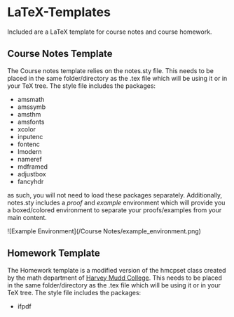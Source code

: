 # LaTeX-Templates

Included are a LaTeX template for course notes and course homework. 

## Course Notes Template

The Course notes template relies on the notes.sty file. This needs to be placed in the same folder/directory as the .tex file which will be using it or in your TeX tree. The style file includes the packages:

* amsmath
* amssymb
* amsthm
* amsfonts
* xcolor
* inputenc
* fontenc
* lmodern
* nameref
* mdframed
* adjustbox
* fancyhdr

as such, you will not need to load these packages separately. Additionally, notes.sty includes a *proof* and *example* environment which will provide you a boxed/colored environment to separate your proofs/examples from your main content. 

![Example Environment](/Course Notes/example_environment.png)

## Homework Template

The Homework template is a modified version of the hmcpset class created by the math department of [Harvey Mudd College](https://www.math.hmc.edu/computing/support/tex/classes/hmcpset/). This needs to be placed in the same folder/directory as the .tex file which will be using it or in your TeX tree. The style file includes the packages:

* ifpdf
